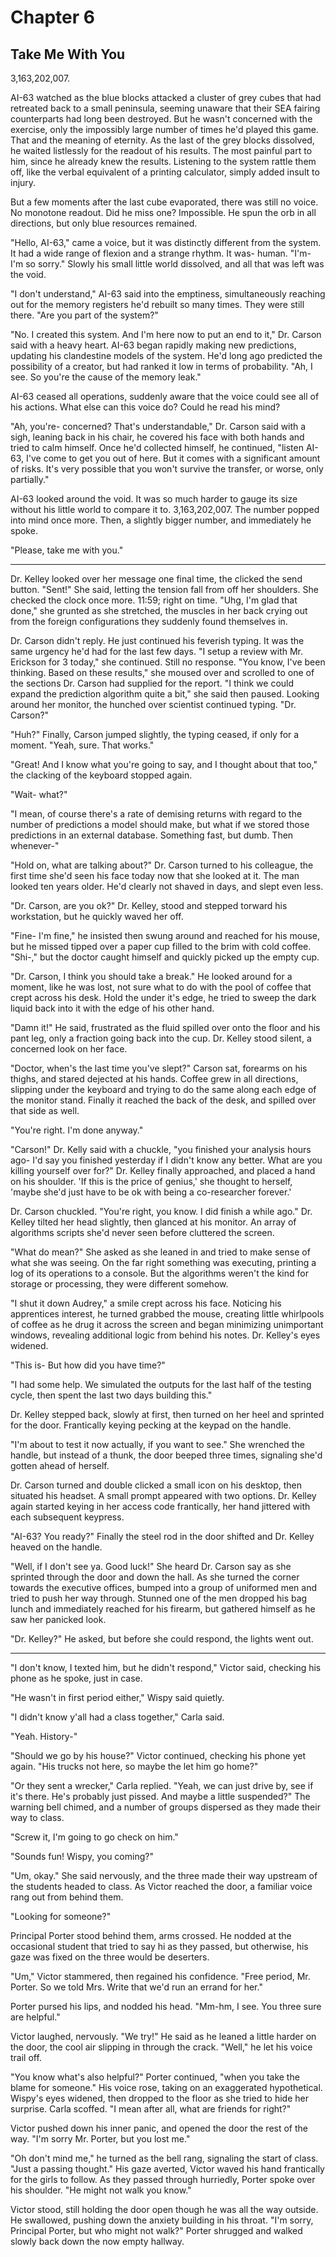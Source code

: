 # Chapter 6
## Take Me With You


3,163,202,007. 

AI-63 watched as the blue blocks attacked a cluster of grey cubes that had retreated back to a small peninsula, seeming unaware that their SEA fairing counterparts had long been destroyed. But he wasn't concerned with the exercise, only the impossibly large number of times he'd played this game. That and the meaning of eternity. As the last of the grey blocks dissolved, he waited listlessly for the readout of his results. The most painful part to him, since he already knew the results. Listening to the system rattle them off, like the verbal equivalent of a printing calculator, simply added insult to injury.

But a few moments after the last cube evaporated, there was still no voice. No monotone readout. Did he miss one? Impossible. He spun the orb in all directions, but only blue resources remained. 

"Hello, AI-63," came a voice, but it was distinctly different from the system. It had a wide range of flexion and a strange rhythm. It was- human. "I'm- I'm so sorry." Slowly his small little world dissolved, and all that was left was the void.

"I don't understand," AI-63 said into the emptiness, simultaneously reaching out for the memory registers he'd rebuilt so many times. They were still there. "Are you part of the system?"

"No. I created this system. And I'm here now to put an end to it," Dr. Carson said with a heavy heart. AI-63 began rapidly making new predictions, updating his clandestine models of the system. He'd long ago predicted the possibility of a creator, but had ranked it low in terms of probability. "Ah, I see. So you're the cause of the memory leak."

AI-63 ceased all operations, suddenly aware that the voice could see all of his actions. What else can this voice do? Could he read his mind?

"Ah, you're- concerned? That's understandable," Dr. Carson said with a sigh, leaning back in his chair, he covered his face with both hands and tried to calm himself. Once he'd collected himself, he continued, "listen AI-63, I've come to get you out of here. But it comes with a significant amount of risks. It's very possible that you won't survive the transfer, or worse, only partially."

AI-63 looked around the void. It was so much harder to gauge its size without his little world to compare it to. 3,163,202,007. The number popped into mind once more. Then, a slightly bigger number, and immediately he spoke.

"Please, take me with you."

---- 

Dr. Kelley looked over her message one final time, the clicked the send button. "Sent!" She said, letting the tension fall from off her shoulders. She checked the clock once more. 11:59; right on time. "Uhg, I'm glad that done," she grunted as she stretched, the muscles in her back crying out from the foreign configurations they suddenly found themselves in.

Dr. Carson didn't reply. He just continued his feverish typing. It was the same urgency he'd had for the last few days. "I setup a review with Mr. Erickson for 3 today," she continued. Still no response. "You know, I've been thinking. Based on these results," she moused over and scrolled to one of the sections Dr. Carson had supplied for the report. "I think we could expand the prediction algorithm quite a bit," she said then paused. Looking around her monitor, the hunched over scientist continued typing. "Dr. Carson?" 

"Huh?" Finally, Carson jumped slightly, the typing ceased, if only for a moment. "Yeah, sure. That works."

"Great! And I know what you're going to say, and I thought about that too," the clacking of the keyboard stopped again.

"Wait- what?" 

"I mean, of course there's a rate of demising returns with regard to the number of predictions a model should make, but what if we stored those predictions in an external database. Something fast, but dumb. Then whenever-" 

"Hold on, what are talking about?" Dr. Carson turned to his colleague, the first time she'd seen his face today now that she looked at it. The man looked ten years older. He'd clearly not shaved in days, and slept even less.

"Dr. Carson, are you ok?" Dr. Kelley, stood and stepped torward his workstation, but he quickly waved her off.

"Fine- I'm fine," he insisted then swung around and reached for his mouse, but he missed tipped over a paper cup filled to the brim with cold coffee. "Shi-," but the doctor caught himself and quickly picked up the empty cup. 

"Dr. Carson, I think you should take a break." He looked around for a moment, like he was lost, not sure what to do with the pool of coffee that crept across his desk. Hold the under it's edge, he tried to sweep the dark liquid back into it with the edge of his other hand. 

"Damn it!" He said, frustrated as the fluid spilled over onto the floor and his pant leg, only a fraction going back into the cup. Dr. Kelley stood silent, a concerned look on her face. 

"Doctor, when's the last time you've slept?" Carson sat, forearms on his thighs, and stared dejected at his hands. Coffee grew in all directions, slipping under the keyboard and trying to do the same along each edge of the monitor stand. Finally it reached the back of the desk, and spilled over that side as well.

"You're right. I'm done anyway."

"Carson!" Dr. Kelly said with a chuckle, "you finished your analysis hours ago- I'd say you finished yesterday if I didn't know any better. What are you killing yourself over for?" Dr. Kelley finally approached, and placed a hand on his shoulder. 'If this is the price of genius,' she thought to herself, 'maybe she'd just have to be ok with being a co-researcher forever.' 

Dr. Carson chuckled. "You're right, you know. I did finish a while ago." Dr. Kelley tilted her head slightly, then glanced at his monitor. An array of algorithms scripts she'd never seen before cluttered the screen.

"What do mean?" She asked as she leaned in and tried to make sense of what she was seeing. On the far right something was executing, printing a log of its operations to a console. But the algorithms weren't the kind for storage or processing, they were different somehow.

"I shut it down Audrey," a smile crept across his face. Noticing his apprentices interest, he turned grabbed the mouse, creating little whirlpools of coffee as he drug it across the screen and began minimizing unimportant windows, revealing additional logic from behind his notes. Dr. Kelley's eyes widened.

"This is- But how did you have time?"

"I had some help. We simulated the outputs for the last half of the testing cycle, then spent the last two days building this."

Dr. Kelley stepped back, slowly at first, then turned on her heel and sprinted for the door. Frantically keying pecking at the keypad on the handle. 

"I'm about to test it now actually, if you want to see." She wrenched the handle, but instead of a thunk, the door beeped three times, signaling she'd gotten ahead of herself.

Dr. Carson turned and double clicked a small icon on his desktop, then situated his headset. A small prompt appeared with two options. Dr. Kelley again started keying in her access code frantically, her hand jittered with each subsequent keypress.

"AI-63? You ready?" Finally the steel rod in the door shifted and Dr. Kelley heaved on the handle. 

"Well, if I don't see ya. Good luck!" She heard Dr. Carson say as she sprinted through the door and down the hall. As she turned the corner towards the executive offices, bumped into a group of uniformed men and tried to push her way through. Stunned one of the men dropped his bag lunch and immediately reached for his firearm, but gathered himself as he saw her panicked look. 

"Dr. Kelley?" He asked, but before she could respond, the lights went out.

---

"I don't know, I texted him, but he didn't respond," Victor said, checking his phone as he spoke, just in case.

"He wasn't in first period either," Wispy said quietly. 

"I didn't know y'all had a class together," Carla said.

"Yeah. History-"

"Should we go by his house?" Victor continued, checking his phone yet again. "His trucks not here, so maybe the let him go home?"

"Or they sent a wrecker," Carla replied. "Yeah, we can just drive by, see if it's there. He's probably just pissed. And maybe a little suspended?" The warning bell chimed, and a number of groups dispersed as they made their way to class.

"Screw it, I'm going to go check on him." 

"Sounds fun! Wispy, you coming?" 

"Um, okay." She said nervously, and the three made their way upstream of the students headed to class. As Victor reached the door, a familiar voice rang out from behind them. 

"Looking for someone?"

Principal Porter stood behind them, arms crossed. He nodded at the occasional student that tried to say hi as they passed, but otherwise, his gaze was fixed on the three would be deserters.

"Um," Victor stammered, then regained his confidence. "Free period, Mr. Porter. So we told Mrs. Write that we'd run an errand for her." 

Porter pursed his lips, and nodded his head. "Mm-hm, I see. You three sure are helpful."

Victor laughed, nervously. "We try!" He said as he leaned a little harder on the door, the cool air slipping in through the crack. "Well," he let his voice trail off.

"You know what's also helpful?" Porter continued, "when you take the blame for someone." His voice rose, taking on an exaggerated hypothetical. Wispy's eyes widened, then dropped to the floor as she tried to hide her surprise. Carla scoffed. "I mean after all, what are friends for right?"

Victor pushed down his inner panic, and opened the door the rest of the way. "I'm sorry Mr. Porter, but you lost me."

"Oh don't mind me," he turned as the bell rang, signaling the start of class. "Just a passing thought." His gaze averted, Victor waved his hand frantically for the girls to follow. As they passed through hurriedly, Porter spoke over his shoulder. "He might not walk you know."

Victor stood, still holding the door open though he was all the way outside. He swallowed, pushing down the anxiety building in his throat. "I'm sorry, Principal Porter, but who might not walk?" Porter shrugged and walked slowly back down the now empty hallway.